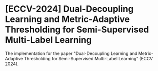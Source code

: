 # [ECCV-2024] Dual-Decoupling Learning and Metric-Adaptive Thresholding for Semi-Supervised Multi-Label Learning
The implementation for the paper "Dual-Decoupling Learning and Metric-Adaptive Thresholding for Semi-Supervised Multi-Label Learning" (ECCV 2024).
